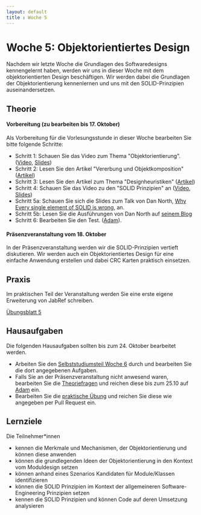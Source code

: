 ```yaml
---
layout: default
title : Woche 5
---
```


# Woche 5: Objektorientiertes Design

Nachdem wir letzte Woche die Grundlagen des Softwaredesigns kennengelernt haben, werden wir uns in dieser Woche mit dem objektorientierten Design beschäftigen. Wir werden dabei die Grundlagen der Objektorientierung kennenlernen und uns mit den SOLID-Prinzipien auseinandersetzen.

## Theorie

#### Vorbereitung (zu bearbeiten bis 17. Oktober)

Als Vorbereitung für die Vorlesungsstunde in dieser Woche bearbeiten Sie bitte folgende Schritte:

* Schritt 1: Schauen Sie das Video zum Thema "Objektorientierung".  ([Video](https://unibas.cloud.panopto.eu/Panopto/Pages/Viewer.aspx?id=c790f755-19db-40a2-8e87-b06700bf7366), [Slides](./slides/OO-Design.pdf))
* Schritt 2: Lesen Sie den Artikel "Vererbung und Objektkomposition" ([Artikel](./oo-composition-vs-inheritance.html))
* Schritt 3: Lesen Sie den Artikel zum Thema "Designheuristiken" ([Artikel](./oo-design-heuristics))
* Schritt 4: Schauen Sie das Video zu den "SOLID Prinzipien" an ([Video](https://unibas.cloud.panopto.eu/Panopto/Pages/Viewer.aspx?id=aa0ba520-7e28-4ad8-b112-b06700bf7364), [Slides](./slides/OO-Solid.pdf))
* Schritt 5a: Schauen Sie sich die Slides zum Talk von Dan North, [Why Every single element of SOLID is wrong](https://speakerdeck.com/tastapod/why-every-element-of-solid-is-wrong), an. 
* Schritt 5b: Lesen Sie die Ausführungen von Dan North auf [seinem Blog](https://dannorth.net/cupid-the-back-story/)
* Schritt 6: Bearbeiten Sie den Test. ([Adam](https://adam.unibas.ch/goto_adam_tst_1629488.html)).

####  Präsenzveranstaltung vom 18. Oktober

In der Präsenzveranstaltung werden wir die SOLID-Prinzipien vertieft diskutieren. Wir werden auch ein Objektorientiertes Design für eine einfache Anwendung erstellen und dabei CRC Karten praktisch einsetzen. 


## Praxis

Im praktischen Teil der Veranstaltung werden Sie eine erste eigene Erweiterung von JabRef schreiben. 

[Übungsblatt 5](../exercises/jabref-extension)


## Hausaufgaben

Die folgenden Hausaufgaben sollten bis zum 24. Oktober bearbeitet werden. 

* Arbeiten Sie den [Selbststudiumsteil Woche 6](../week6/index) durch und bearbeiten Sie die dort angegebenen Aufgaben. 
* Falls Sie an der Präsenzveranstaltung nicht anwesend waren, bearbeiten Sie die [Theoriefragen](theory-exercises) und reichen diese bis zum 25.10 auf [Adam](https://adam.unibas.ch/goto_adam_exc_1629562.html) ein. 
* Bearbeiten Sie die [praktische Übung](../exercises/jabref-extension) und reichen Sie diese wie angegeben per Pull Request ein. 

## Lernziele

Die Teilnehmer*innen

- kennen die Merkmale und Mechanismen, der Objektorientierung und können diese anwenden
- können die grundlegenden Ideen der Objektorientierung in den Kontext vom Moduldesign setzen
- können anhand eines Szenarios Kandidaten für Module/Klassen identifizieren
- können die SOLID Prinzipien im Kontext der allgemeineren Software-Engineering Prinzipien setzen
- kennen die SOLID Prinzipien und können Code auf deren Umsetzung analysieren
